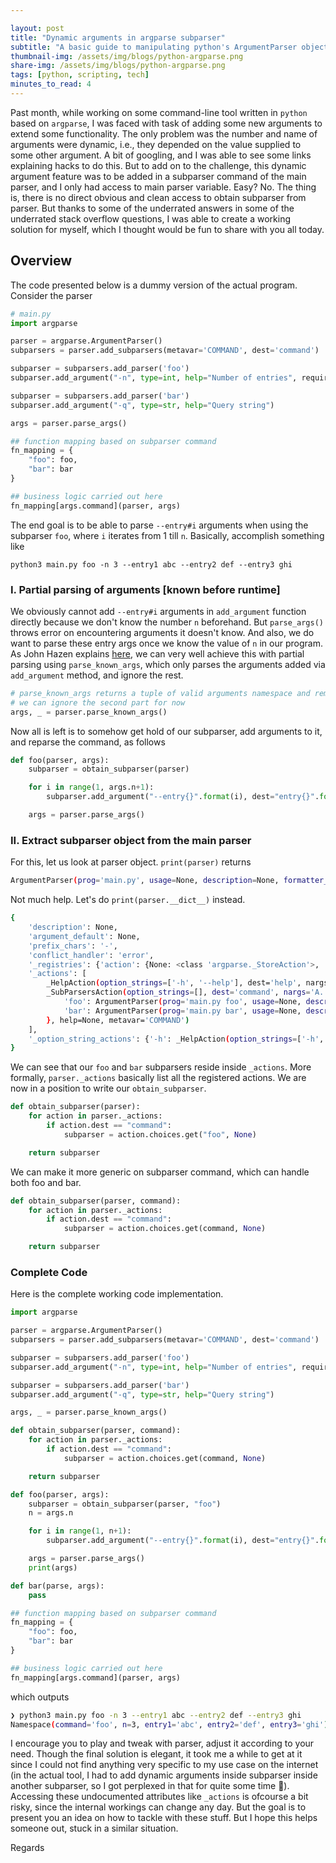 ```yaml
---

layout: post
title: "Dynamic arguments in argparse subparser"
subtitle: "A basic guide to manipulating python's ArgumentParser object at your will"
thumbnail-img: /assets/img/blogs/python-argparse.png
share-img: /assets/img/blogs/python-argparse.png
tags: [python, scripting, tech]
minutes_to_read: 4
---
```


Past month, while working on some command-line tool written in `python` based on `argparse`, I was faced with task of adding some new arguments to extend some functionality. The only problem was the number and name of arguments were dynamic, i.e., they depended on the value supplied to some other argument. A bit of googling, and I was able to see some links explaining hacks to do this. But to add on to the challenge, this dynamic argument feature was to be added in a subparser command of the main parser, and I only had access to main parser variable. Easy? No. <span class="mark">The thing is, there is no direct obvious and clean access to obtain subparser from parser.</span> But thanks to some of the underrated answers in some of the underrated stack overflow questions, I was able to create a working solution for myself, which I thought would be fun to share with you all today.

## Overview

The code presented below is a dummy version of the actual program. Consider the parser
```python
# main.py
import argparse

parser = argparse.ArgumentParser()
subparsers = parser.add_subparsers(metavar='COMMAND', dest='command')

subparser = subparsers.add_parser('foo')
subparser.add_argument("-n", type=int, help="Number of entries", required=True)

subparser = subparsers.add_parser('bar')
subparser.add_argument("-q", type=str, help="Query string")

args = parser.parse_args()

## function mapping based on subparser command
fn_mapping = {
    "foo": foo,
    "bar": bar
}

## business logic carried out here
fn_mapping[args.command](parser, args) 
```

The end goal is to be able to parse `--entry#i` arguments when using the subparser `foo`, where `i` iterates from 1 till `n`. Basically, accomplish something like

```
python3 main.py foo -n 3 --entry1 abc --entry2 def --entry3 ghi
```

### I. Partial parsing of arguments [known before runtime]

We obviously cannot add `--entry#i` arguments in `add_argument` function directly because we don't know the number `n` beforehand. But `parse_args()` throws error on encountering arguments it doesn't know. And also, we do want to parse these entry args once we know the value of `n` in our program.  <span class="mark">As John Hazen explains [here](https://stackoverflow.com/questions/25317795/dynamic-arguments-for-pythons-argparse#25320537), we can very well achieve this with partial parsing using `parse_known_args`, which only parses the arguments added via `add_argument` method, and ignore the rest.</span>

```python
# parse_known_args returns a tuple of valid arguments namespace and remaining args.
# we can ignore the second part for now
args, _ = parser.parse_known_args()
```

Now all is left is to somehow get hold of our subparser, add arguments to it, and reparse the command, as follows

```python
def foo(parser, args):
    subparser = obtain_subparser(parser)

    for i in range(1, args.n+1):
        subparser.add_argument("--entry{}".format(i), dest="entry{}".format(i))

    args = parser.parse_args()
```

### II. Extract subparser object from the main parser

For this, let us look at parser object. `print(parser)` returns

```bash
ArgumentParser(prog='main.py', usage=None, description=None, formatter_class=<class 'argparse.HelpFormatter'>, conflict_handler='error', add_help=True)
```

Not much help. Let's do `print(parser.__dict__)` instead.

```bash
{
    'description': None,
    'argument_default': None,
    'prefix_chars': '-',
    'conflict_handler': 'error',
    '_registries': {'action': {None: <class 'argparse._StoreAction'>, 'store': <class 'argparse._StoreAction'>, 'store_const': <class 'argparse._StoreConstAction'>, 'store_true': <class 'argparse._StoreTrueAction'>, 'store_false': <class 'argparse._StoreFalseAction'>, 'append': <class 'argparse._AppendAction'>, 'append_const': <class 'argparse._AppendConstAction'>, 'count': <class 'argparse._CountAction'>, 'help': <class 'argparse._HelpAction'>, 'version': <class 'argparse._VersionAction'>, 'parsers': <class 'argparse._SubParsersAction'>, 'extend': <class 'argparse._ExtendAction'>}, 'type': {None: <function ArgumentParser.__init__.<locals>.identity at 0x100cb01f0>}}, 
    '_actions': [
        _HelpAction(option_strings=['-h', '--help'], dest='help', nargs=0, const=None, default='==SUPPRESS==', type=None, choices=None, help='show this help message and exit', metavar=None),
        _SubParsersAction(option_strings=[], dest='command', nargs='A...', const=None, default=None, type=None, choices={
            'foo': ArgumentParser(prog='main.py foo', usage=None, description=None, formatter_class=<class 'argparse.HelpFormatter'>, conflict_handler='error', add_help=True), 
            'bar': ArgumentParser(prog='main.py bar', usage=None, description=None, formatter_class=<class 'argparse.HelpFormatter'>, conflict_handler='error', add_help=True)
        }, help=None, metavar='COMMAND')
    ], 
    '_option_string_actions': {'-h': _HelpAction(option_strings=['-h', '--help'], dest='help', nargs=0, const=None, default='==SUPPRESS==', type=None, choices=None, help='show this help message and exit', metavar=None), '--help': _HelpAction(option_strings=['-h', '--help'], dest='help', nargs=0, const=None, default='==SUPPRESS==', type=None, choices=None, help='show this help message and exit', metavar=None)}, '_action_groups': [<argparse._ArgumentGroup object at 0x100d588e0>, <argparse._ArgumentGroup object at 0x100d580d0>], '_mutually_exclusive_groups': [], '_defaults': {}, '_negative_number_matcher': re.compile('^-\\d+$|^-\\d*\\.\\d+$'), '_has_negative_number_optionals': [], 'prog': 'main.py', 'usage': None, 'epilog': None, 'formatter_class': <class 'argparse.HelpFormatter'>, 'fromfile_prefix_chars': None, 'add_help': True, 'allow_abbrev': True, 'exit_on_error': True, '_positionals': <argparse._ArgumentGroup object at 0x100d588e0>, '_optionals': <argparse._ArgumentGroup object at 0x100d580d0>, '_subparsers': <argparse._ArgumentGroup object at 0x100d588e0>
}
```

<span class="mark">We can see that our `foo` and `bar` subparsers reside inside `_actions`.</span> More formally, `parser._actions` basically list all the registered actions. We are now in a position to write our `obtain_subparser`.

```python
def obtain_subparser(parser):
    for action in parser._actions:
        if action.dest == "command":
            subparser = action.choices.get("foo", None)

    return subparser
```

We can make it more generic on subparser command, which can handle both foo and bar.

```python
def obtain_subparser(parser, command):
    for action in parser._actions:
        if action.dest == "command":
            subparser = action.choices.get(command, None)

    return subparser
```

### Complete Code

Here is the complete working code implementation.

```python
import argparse

parser = argparse.ArgumentParser()
subparsers = parser.add_subparsers(metavar='COMMAND', dest='command')

subparser = subparsers.add_parser('foo')
subparser.add_argument("-n", type=int, help="Number of entries", required=True)

subparser = subparsers.add_parser('bar')
subparser.add_argument("-q", type=str, help="Query string")

args, _ = parser.parse_known_args()

def obtain_subparser(parser, command):
    for action in parser._actions:
        if action.dest == "command":
            subparser = action.choices.get(command, None)

    return subparser

def foo(parser, args):
    subparser = obtain_subparser(parser, "foo")
    n = args.n

    for i in range(1, n+1):
        subparser.add_argument("--entry{}".format(i), dest="entry{}".format(i))

    args = parser.parse_args()
    print(args)

def bar(parse, args):
    pass

## function mapping based on subparser command
fn_mapping = {
    "foo": foo,
    "bar": bar
}

## business logic carried out here
fn_mapping[args.command](parser, args) 
```

which outputs

```bash
❯ python3 main.py foo -n 3 --entry1 abc --entry2 def --entry3 ghi
Namespace(command='foo', n=3, entry1='abc', entry2='def', entry3='ghi')
```

I encourage you to play and tweak with parser, adjust it according to your need. Though the final solution is elegant, it took me a while to get at it since I could not find anything very specific to my use case on the internet (in the actual tool, I had to add dynamic arguments inside subparser inside another subparser, so I got perplexed in that for quite some time 🫠). Accessing these undocumented attributes like `_actions` is ofcourse a bit risky, since the internal workings can change any day. But the goal is to present you an idea on how to tackle with these stuff. But I hope this helps someone out, stuck in a similar situation.

Regards